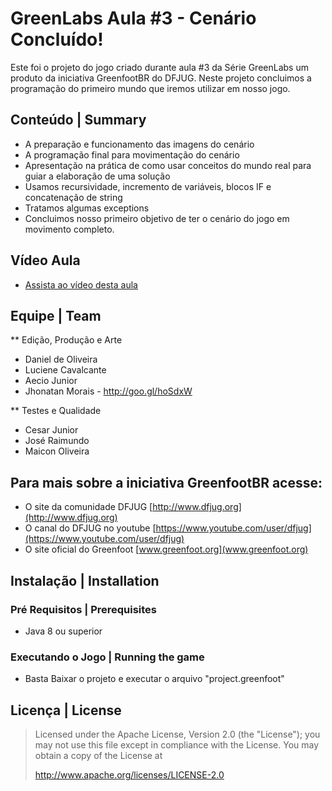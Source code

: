 # GreenLabs Aula #3 - Cenário Concluído!
Este foi o projeto do jogo criado durante aula #3 da Série GreenLabs um produto da iniciativa GreenfootBR do DFJUG. 
Neste projeto concluimos a programação do primeiro mundo que iremos utilizar em nosso jogo.

## Conteúdo | Summary
* A preparação e funcionamento das imagens do cenário
* A programação final para movimentação do cenário
* Apresentação na prática de como usar conceitos do mundo real para guiar a elaboração de uma solução
* Usamos recursividade, incremento de variáveis, blocos IF e concatenação de string
* Tratamos algumas exceptions
* Concluimos nosso primeiro objetivo de ter o cenário do jogo em movimento completo.

## Vídeo Aula
* [Assista ao vídeo desta aula](https://www.youtube.com/watch?v=C4Lq8CkW9yY)

## Equipe | Team

** Edição, Produção e Arte
* Daniel de Oliveira
* Luciene Cavalcante
* Aecio Junior
* Jhonatan Morais - http://goo.gl/hoSdxW

** Testes e Qualidade
* Cesar Junior
* José Raimundo
* Maicon Oliveira

## Para mais sobre a iniciativa GreenfootBR acesse:
* O site da comunidade DFJUG [http://www.dfjug.org](http://www.dfjug.org)
* O canal do DFJUG no youtube [https://www.youtube.com/user/dfjug](https://www.youtube.com/user/dfjug)
* O site oficial do Greenfoot [www.greenfoot.org](www.greenfoot.org)

## Instalação | Installation

### Pré Requisitos | Prerequisites

* Java 8 ou superior

### Executando o Jogo | Running the game

* Basta Baixar o projeto e executar o arquivo "project.greenfoot"

## Licença | License

> Licensed under the Apache License, Version 2.0 (the "License"); you may not use this file except in compliance with the License.
> You may obtain a copy of the License at
>
>    http://www.apache.org/licenses/LICENSE-2.0
>
